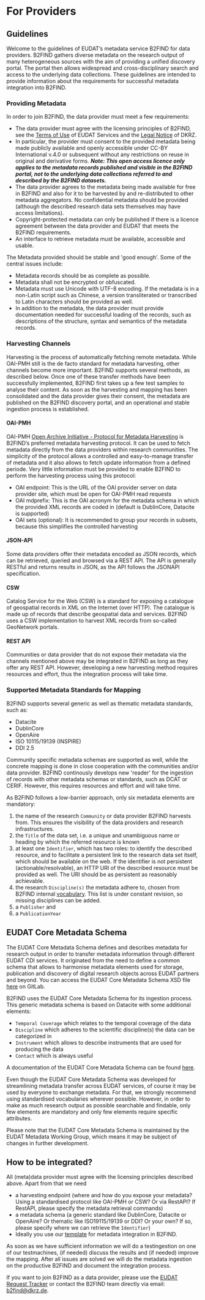 # For Providers

## Guidelines
Welcome to the guidelines of EUDAT’s metadata service B2FIND for data providers. B2FIND gathers diverse metadata on the research output of many heterogeneous sources with the aim of providing a unified discovery portal. The portal then allows widespread and cross-disciplinary search and access to the underlying data collections. These guidelines are intended to provide information about the requirements for successful metadata integration into B2FIND.

### Providing Metadata
In order to join B2FIND, the data provider must meet a few requirements:
* The data provider must agree with the licensing principles of B2FIND, see the [Terms of Use](https://www.eudat.eu/eudat-cdi-aup) of EUDAT Services and the [Legal Notice](https://www.dkrz.de/en/about-en/contact/impressum?set_language=en) of DKRZ.
* In particular, the provider must consent to the provided metadata being made publicly available and openly accessible under CC-BY International v.4.0 or subsequent without any restrictions on reuse in original and derivative forms. 
   ***Note: This open access licence only applies to the metadata records published and visible in the B2FIND portal, not to the underlying data collections referred to and described by the B2FIND datasets.*** 
* The data provider agrees to the metadata being made available for free in B2FIND and also for it to be harvested by and re-distributed to other metadata aggregators. No confidential metadata should be provided (although the described research data sets themselves may have access limitations). 
* Copyright-protected metadata can only be published if there is a licence agreement between the data provider and EUDAT that meets the B2FIND requirements.
* An interface to retrieve metadata must be available, accessible and usable. 

The Metadata provided should be stable and 'good enough'. Some of the central issues include:
* Metadata records should be as complete as possible.
* Metadata shall not be encrypted or obfuscated.
* Metadata must use Unicode with UTF-8 encoding. If the metadata is in a non-Latin script such as Chinese, a version transliterated or transcribed to Latin characters should be provided as well.
* In addition to the metadata, the data provider must provide documentation needed for successful loading of the records, such as descriptions of the structure, syntax and semantics of the metadata records.

### Harvesting Channels
Harvesting is the process of automatically fetching remote metadata. While OAI-PMH still is the de facto standard for metadata harvesting, other channels become more important. B2FIND supports several methods, as described below. Once one of these transfer methods have been successfully implemented, B2FIND first takes up a few test samples to analyse their content. As soon as the harvesting and mapping has been consolidated and the data provider gives their consent, the metadata are published on the B2FIND discovery portal, and an operational and stable ingestion process is established. 

#### OAI-PMH
OAI-PMH [Open Archive Initiative - Protocol for Metadata Harvesting](https://www.openarchives.org/pmh/) is B2FIND’s preferred metadata harvesting protocol. It can be used to fetch metadata directly from the data providers within research communities. The simplicity of the protocol allows a controlled and easy-to-manage transfer of metadata and it also allows to fetch update information from a defined periode. Very little information must be provided to enable B2FIND to perform the harvesting process using this protocol:

* OAI endpoint: This is the URL of the OAI provider server on data provider site, which must be open for OAI-PMH read requests
* OAI mdprefix: This is the OAI acronym for the metadata schema in which the provided XML records are coded in (default is DublinCore, Datacite is supported)
* OAI sets (optional): It is recommended to group your records in subsets, because this simplifies the controlled harvesting

#### JSON-API
Some data providers offer their metadata encoded as JSON records, which can be retrieved, queried and browsed via a REST API. The API is generally RESTful and returns results in JSON, as the API follows the JSONAPI specification.

#### CSW
Catalog Service for the Web (CSW) is a standard for exposing a catalogue of geospatial records in XML on the Internet (over HTTP). The catalogue is made up of records that describe geospatial data and services. B2FIND uses a CSW implementation to harvest XML records from so-called GeoNetwork portals. 

#### REST API
Communities or data provider that do not expose their metadata via the channels mentioned above may be integrated in B2FIND as long as they offer any REST API. However, developing a new harvesting method requires resources and effort, thus the integration process will take time. 


### Supported Metadata Standards for Mapping
B2FIND supports several generic as well as thematic metadata standards, such as:

* Datacite
* DublinCore
* OpenAire
* ISO 10115/19139 (INSPIRE)
* DDI 2.5

Community specific metadata schemas are supported as well, while the concrete mapping is done in close cooperation with the communities and/or data provider. B2FIND continously develops new 'reader' for the ingestion of records with other metadata schemas or standards, such as DCAT or CERIF. However, this requires resources and effort and will take time. 

As B2FIND follows a low-barrier approach, only six metadata elements are mandatory:

1. the name of the research `Community` or data provider B2FIND harvests from. This ensures the visibility of the data providers and research infrastructures. 
2. the `Title` of the data set, i.e. a unique and unambiguous name or heading by which the referred resource is known 
3. at least one `Identifier`, which has two roles: to identify the described resource, and to facilitate a persistent link to the research data set itself, which should be available on the web. If the identifier is not persistent (actionable/resolvable), an HTTP URI of the described resource must be provided as well. The URI should be as persistent as reasonably achievable.
4. the research `Discipline(s)` the metadata adhere to, chosen from B2FIND internal [vocabulary](https://github.com/EUDAT-B2FIND/md-ingestion/blob/master/etc/b2find_disciplines.yaml). This list is under constant revision, so missing disciplines can be added.
5. a `Publisher` and 
6. a `PublicationYear`


## EUDAT Core Metadata Schema
The EUDAT Core Metadata Schema defines and describes metadata for research output in order to transfer metadata information through different EUDAT CDI services. It originated from the need to define a common schema that allows to harmonise metadata elements used for storage, publication and discovery of digital research objects across EUDAT partners and beyond. You can access the EUDAT Core Metadata Schema XSD file [here](https://gitlab.eudat.eu/eudat-metadata/eudat-core-schema/-/blob/master/eudat-core.xsd) on GitLab.

B2FIND uses the EUDAT Core Metadata Schema for its ingestion process. This generic metadata schema is based on Datacite with some additional elements:

* `Temporal Coverage` which relates to the temporal coverage of the data
* `Discipline` which adheres to the scientific discipline(s) the data can be categorized in
* `Instrument` which allows to describe instruments that are used for producing the data
* `Contact` which is always useful

A documentation of the EUDAT Core Metadata Schema can be found [here](https://eudat-b2find.github.io/schema-doc/introduction.html). 

Even though the EUDAT Core Metadata Schema was developed for streamlining metadata transfer across EUDAT services, of course it may be used by everyone to exchange metadata. For that, we strongly recommend using standardised vocabularies wherever possible. However, in order to make as much research output as possible searchable and findable, only few elements are mandatory and only few elements require specific attributes.

Please note that the EUDAT Core Metadata Schema is maintained by the EUDAT Metadata Working Group, which means it may be subject of changes in further development. 


## How to be integrated?
All (meta)data provider must agree with the licensing principles described above. Apart from that we need

* a harvesting endpoint (where and how do you expose your metadata? Using a standardised protocol like OAI-PMH or CSW? Or via RestAPI? If RestAPI, please specify the metadata retrieval commands)
* a metadata schema (a generic standard like DublinCore, Datacite or OpenAire? Or thematic like ISO19115/19139 or DDI? Or your own? If so, please specify where we can retrieve the `Identifier`)
* Ideally you use our [template](https://b2drop.eudat.eu/s/KZJXroDeB24HEgi/download) for metadata integration in B2FIND. 

As soon as we have sufficient information we will do a testingestion on one of our testmachines, (if needed) discuss the results and (if needed) improve the mapping. After all issues are solved we will do the metadata ingestion on the productive B2FIND and document the integration process. 

If you want to join B2FIND as a data provider, please use the [EUDAT Request Tracker](https://eudat.eu/contact-support-request) or contact the B2FIND team directly via email: b2find@dkrz.de.  
